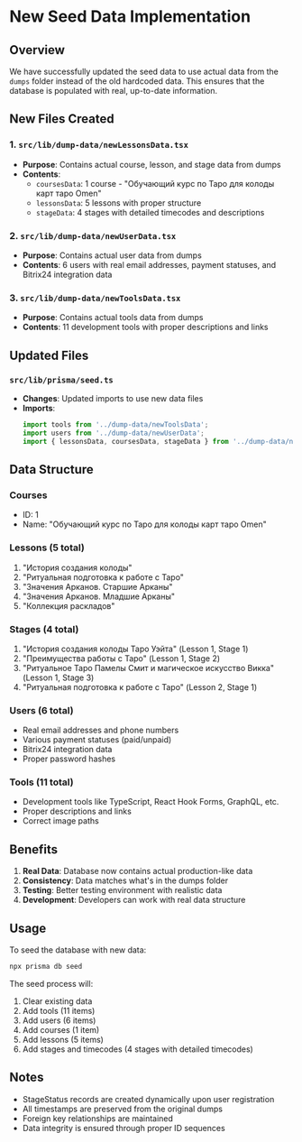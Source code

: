 # New Seed Data Implementation

## Overview
We have successfully updated the seed data to use actual data from the `dumps` folder instead of the old hardcoded data. This ensures that the database is populated with real, up-to-date information.

## New Files Created

### 1. `src/lib/dump-data/newLessonsData.tsx`
- **Purpose**: Contains actual course, lesson, and stage data from dumps
- **Contents**:
  - `coursesData`: 1 course - "Обучающий курс по Таро для колоды карт таро Omen"
  - `lessonsData`: 5 lessons with proper structure
  - `stageData`: 4 stages with detailed timecodes and descriptions

### 2. `src/lib/dump-data/newUserData.tsx`
- **Purpose**: Contains actual user data from dumps
- **Contents**: 6 users with real email addresses, payment statuses, and Bitrix24 integration data

### 3. `src/lib/dump-data/newToolsData.tsx`
- **Purpose**: Contains actual tools data from dumps
- **Contents**: 11 development tools with proper descriptions and links

## Updated Files

### `src/lib/prisma/seed.ts`
- **Changes**: Updated imports to use new data files
- **Imports**:
  ```typescript
  import tools from '../dump-data/newToolsData';
  import users from '../dump-data/newUserData';
  import { lessonsData, coursesData, stageData } from '../dump-data/newLessonsData';
  ```

## Data Structure

### Courses
- ID: 1
- Name: "Обучающий курс по Таро для колоды карт таро Omen"

### Lessons (5 total)
1. "История создания колоды"
2. "Ритуальная подготовка к работе с Таро"
3. "Значения Арканов. Старшие Арканы"
4. "Значения Арканов. Младшие Арканы"
5. "Коллекция раскладов"

### Stages (4 total)
1. "История создания колоды Таро Уэйта" (Lesson 1, Stage 1)
2. "Преимущества работы с Таро" (Lesson 1, Stage 2)
3. "Ритуальное Таро Памелы Смит и магическое искусство Викка" (Lesson 1, Stage 3)
4. "Ритуальная подготовка к работе с Таро" (Lesson 2, Stage 1)

### Users (6 total)
- Real email addresses and phone numbers
- Various payment statuses (paid/unpaid)
- Bitrix24 integration data
- Proper password hashes

### Tools (11 total)
- Development tools like TypeScript, React Hook Forms, GraphQL, etc.
- Proper descriptions and links
- Correct image paths

## Benefits

1. **Real Data**: Database now contains actual production-like data
2. **Consistency**: Data matches what's in the dumps folder
3. **Testing**: Better testing environment with realistic data
4. **Development**: Developers can work with real data structure

## Usage

To seed the database with new data:
```bash
npx prisma db seed
```

The seed process will:
1. Clear existing data
2. Add tools (11 items)
3. Add users (6 items)
4. Add courses (1 item)
5. Add lessons (5 items)
6. Add stages and timecodes (4 stages with detailed timecodes)

## Notes

- StageStatus records are created dynamically upon user registration
- All timestamps are preserved from the original dumps
- Foreign key relationships are maintained
- Data integrity is ensured through proper ID sequences 